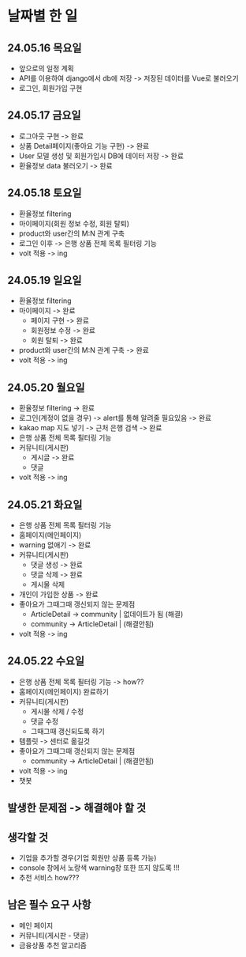 # 날짜별 한 일

## 24.05.16 목요일
* 앞으로의 일정 계획
* API를 이용하여 django에서 db에 저장 -> 저장된 데이터를 Vue로 불러오기
* 로그인, 회원가입 구현


## 24.05.17 금요일
* 로그아웃 구현 -> 완료
* 상품 Detail페이지(좋아요 기능 구현) -> 완료
* User 모델 생성 및 회원가입시 DB에 데이터 저장 -> 완료
* 환율정보 data 불러오기 -> 완료

## 24.05.18 토요일
* 환율정보 filtering
* 마이페이지(회원 정보 수정, 회원 탈퇴)
* product와 user간의 M:N 관계 구축
* 로그인 이후 -> 은행 상품 전체 목록 필터링 기능
* volt 적용 -> ing

## 24.05.19 일요일
* 환율정보 filtering
* 마이페이지 -> 완료
    * 페이지 구현 -> 완료
    * 회원정보 수정 -> 완료
    * 회원 탈퇴 -> 완료
* product와 user간의 M:N 관계 구축 -> 완료
* volt 적용 -> ing

## 24.05.20 월요일
* 환율정보 filtering -> 완료
* 로그인(계정이 없을 경우) -> alert를 통해 알려줄 필요있음 -> 완료
* kakao map 지도 넣기 -> 근처 은행 검색 -> 완료
* 은행 상품 전체 목록 필터링 기능
* 커뮤니티(게시판)
    * 게시글 -> 완료
    * 댓글
* volt 적용 -> ing

## 24.05.21 화요일
* 은행 상품 전체 목록 필터링 기능
* 홈페이지(메인페이지)
* warning 없애기 -> 완료
* 커뮤니티(게시판)
    * 댓글 생성 -> 완료
    * 댓글 삭제 -> 완료
    * 게시물 삭제
* 개인이 가입한 상품 -> 완료
* 좋아요가 그때그때 갱신되지 않는 문제점
    * ArticleDetail -> community | 없데이트가 됨 (해결)
    * community -> ArticleDetail | (해결안됨)
* volt 적용 -> ing

## 24.05.22 수요일
* 은행 상품 전체 목록 필터링 기능 -> how??
* 홈페이지(메인페이지) 완료하기
* 커뮤니티(게시판)
    * 게시물 삭제 / 수정
    * 댓글 수정
    * 그때그때 갱신되도록 하기
* 템플릿 -> 센터로 옮길것
* 좋아요가 그때그때 갱신되지 않는 문제점
    * community -> ArticleDetail | (해결안됨)
* volt 적용 -> ing
* 챗봇

## 발생한 문제점 -> 해결해야 할 것

## 생각할 것
* 기업을 추가할 경우(기업 회원만 상품 등록 가능)
* console 창에서 노랑색 warning창 또한 뜨지 않도록 !!!
* 추천 서비스 how???

## 남은 필수 요구 사항
* 메인 페이지
* 커뮤니티(게시판 - 댓글)
* 금융상품 추천 알고리즘
